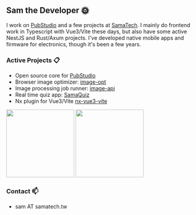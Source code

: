 ## Sam the Developer :sun_with_face:

I work on [PubStudio](https://pubstud.io) and a few projects at [SamaTech](https://github.com/samatechtw). I mainly do frontend work in Typescript with Vue3/Vite these days, but also have some active NestJS and Rust/Axum projects. I've developed native mobile apps and firmware for electronics, though it's been a few years.

### Active Projects :clipboard:
- Open source core for [PubStudio](https://github.com/pubstudio-builder)
- Browser image optimizer: [image-opt]([https://github.com/samatechtw/image-opt](https://github.com/sampullman/image-opt))
- Image processing job runner: [image-api](https://github.com/samatechtw/image-api)
- Real time quiz app: [SamaQuiz](https://github.com/samatechtw/samaquiz)
- Nx plugin for Vue3/Vite [nx-vue3-vite](https://github.com/samatechtw/nx-vue3-vite)

<p>
  <img height="180em" src="https://github-readme-stats.vercel.app/api?username=sampullman&show_icons=true&hide_border=true&&count_private=true&include_all_commits=true&theme=tokyonight" />
  <img height="180em" src="https://github-readme-stats.vercel.app/api/top-langs/?username=sampullman&show_icons=true&hide_border=true&layout=compact&langs_count=8&theme=tokyonight&hide=hide%3Dphp,html,css,objective-c,shell,c%23,roff"/>
</p>

### Contact :mailbox:
- sam AT samatech.tw
